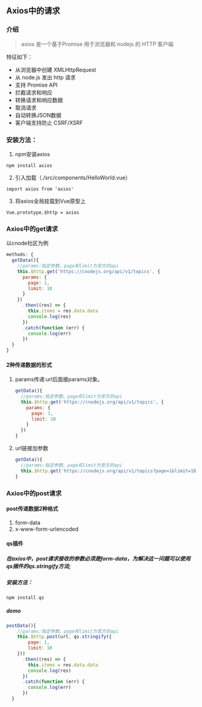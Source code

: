 ## Axios中的请求
### 介绍
> axios 是一个基于Promise 用于浏览器和 nodejs 的 HTTP 客户端    

特征如下：
- 从浏览器中创建 XMLHttpRequest
- 从 node.js 发出 http 请求
- 支持 Promise API
- 拦截请求和响应
- 转换请求和响应数据
- 取消请求
- 自动转换JSON数据
- 客户端支持防止 CSRF/XSRF

### 安装方法：
1. npm安装axios
```npm
npm install axios
```
2. 引入加载（./src/components/HelloWorld.vue）
```vue
import axios from 'axios'
```
3. 将axios全局挂载到Vue原型上
```vue
Vue.prototype.$http = axios
```

### Axios中的get请求
以cnode社区为例
```javascript
methods: {
  getData(){
    //params:指定参数。page和limit为官方的api
    this.$http.get('https://cnodejs.org/api/v1/topics', {
      params: {
        page: 1,
        limit: 10
      }
    })
      .then((res) => {
        this.items = res.data.data
        console.log(res)
      })
      .catch(function (err) {
        console.log(err)
      })
  }
}
```
#### 2种传递数据的形式
1. params传递:url后面接params对象。
    ```javascript
    getData(){
      //params:指定参数。page和limit为官方的api
      this.$http.get('https://cnodejs.org/api/v1/topics', {
        params: {
          page: 1,
          limit: 10
        }
      })
    }
    ```
2. url链接加参数
    ```javascript
    getData(){
      //params:指定参数。page和limit为官方的api
      this.$http.get('https://cnodejs.org/api/v1/topics?page=1&limit=10')
    }
    ```
### Axios中的post请求
#### post传递数据2种格式
1. form-data
2. x-www-form-urlencoded      
#### qs插件
##### 在axios中，post请求接收的参数必须是form-data，为解决这一问题可以使用qs插件的qs.stringify方法;
##### 安装方法：
```shell
npm install qs
```
##### **demo**
```javascript
postData(){
    //params:指定参数。page和limit为官方的api
    this.$http.post(url, qs.stringify({
        page: 1,
        limit: 10
    }))
      .then((res) => {
        this.items = res.data.data
        console.log(res)
      })
      .catch(function (err) {
        console.log(err)
      })
  }
```

